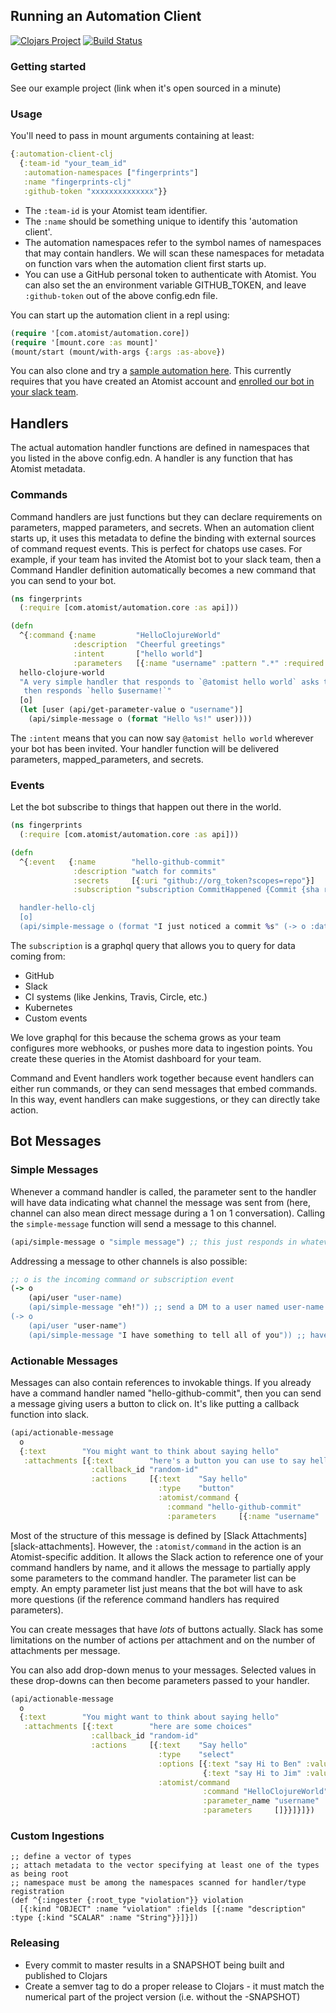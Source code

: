 ## Running an Automation Client

[![Clojars Project](https://img.shields.io/clojars/v/com.atomist/automation-client-clj.svg)](https://clojars.org/com.atomist/automation-client-clj)
[![Build Status](https://travis-ci.org/atomisthq/automation-client-clj.svg?branch=master)](https://travis-ci.org/atomisthq/automation-client-clj)
### Getting started

See our example project (link when it's open sourced in a minute)

### Usage

You'll need to pass in mount arguments containing at least:

```clj
{:automation-client-clj 
  {:team-id "your_team_id"
   :automation-namespaces ["fingerprints"]
   :name "fingerprints-clj"
   :github-token "xxxxxxxxxxxxxx"}}
```

* The `:team-id` is your Atomist team identifier.
* The `:name` should be something unique to identify this 'automation client'.
* The automation namespaces refer to the symbol names of namespaces that may contain handlers.  We will scan these
  namespaces for metadata on function vars when the automation client first starts up.
* You can use a GitHub personal token to authenticate with Atomist.  You can also set the an environment variable
  GITHUB_TOKEN, and leave `:github-token` out of the above config.edn file.

You can start up the automation client in a repl using:

```clj
(require '[com.atomist/automation.core])
(require '[mount.core :as mount]'
(mount/start (mount/with-args {:args :as-above})
```

You can also clone and try a [sample automation here][sample].  This currently requires that you have created
an Atomist account and [enrolled our bot in your slack team][enroll-docs].

[sample]: https://github.com/atomisthq/clj-fingerprint-automation
[enroll-docs]: https://docs.atomist.com/user/

## Handlers

The actual automation handler functions are defined in namespaces that you listed in the above config.edn.  A handler is any
function that has Atomist metadata.

### Commands

Command handlers are just functions but they can declare requirements on parameters, mapped parameters, and secrets.
When an automation client starts up, it uses this metadata to define the binding with external sources of command
request events.  This is perfect for chatops use cases.  For example, if your team has invited the Atomist bot
to your slack team, then a Command Handler definition automatically becomes a new command that you can send to your
bot.

```clj
(ns fingerprints
  (:require [com.atomist/automation.core :as api]))

(defn
  ^{:command {:name         "HelloClojureWorld"
              :description  "Cheerful greetings"
              :intent       ["hello world"]
              :parameters   [{:name "username" :pattern ".*" :required true}]}}
  hello-clojure-world
  "A very simple handler that responds to `@atomist hello world` asks the user in a thread for a username
   then responds `hello $username!`"
  [o]
  (let [user (api/get-parameter-value o "username")]
    (api/simple-message o (format "Hello %s!" user))))
```

The `:intent` means that you can now say `@atomist hello world` wherever your bot has been invited.  Your handler
function will be delivered parameters, mapped_parameters, and secrets.

### Events

Let the bot subscribe to things that happen out there in the world.

```clj
(ns fingerprints
  (:require [com.atomist/automation.core :as api]))

(defn
  ^{:event   {:name        "hello-github-commit"
              :description "watch for commits"
              :secrets     [{:uri "github://org_token?scopes=repo"}]
              :subscription "subscription CommitHappened {Commit {sha repo {name org {owner ownerType}}}}}}

  handler-hello-clj
  [o]
  (api/simple-message o (format "I just noticed a commit %s" (-> o :data :Commit first :sha)))
```

The `subscription` is a graphql query that allows you to query for data coming from:

* GitHub
* Slack
* CI systems (like Jenkins, Travis, Circle, etc.)
* Kubernetes
* Custom events

We love graphql for this because the schema grows as your team configures more webhooks, or pushes more data to
ingestion points.  You create these queries in the Atomist dashboard for your team.

Command and Event handlers work together because event handlers can either run commands, or they can send messages
that embed commands.  In this way, event handlers can make suggestions, or they can directly take action.

## Bot Messages

### Simple Messages

Whenever a command handler is called, the parameter sent to the handler will have data indicating what channel the
message was sent from (here, channel can also mean direct message during a 1 on 1 conversation).  Calling the
`simple-message` function will send a message to this channel.

```clj
(api/simple-message o "simple message") ;; this just responds in whatever channel the message came from
```

Addressing a message to other channels is also possible:

```clj
;; o is the incoming command or subscription event
(-> o
    (api/user "user-name)
    (api/simple-message "eh!")) ;; send a DM to a user named user-name
(-> o
    (api/user "user-name")
    (api/simple-message "I have something to tell all of you")) ;; have the bot send a message to a channel
```

### Actionable Messages

Messages can also contain references to invokable things.  If you already have a command handler named
"hello-github-commit", then you can send a message giving users a button to click on.  It's like putting
a callback function into slack.

```clj
(api/actionable-message
  o
  {:text        "You might want to think about saying hello"
   :attachments [{:text        "here's a button you can use to say hello"
                  :callback_id "random-id"
                  :actions     [{:text    "Say hello"
                                 :type    "button"
                                 :atomist/command {
                                   :command "hello-github-commit"
                                   :parameters     [{:name "username" :value "Ben"}]}}]}]})
```

Most of the structure of this message is defined by [Slack Attachments][slack-attachments].  However, the `:atomist/command` in
the action is an Atomist-specific addition.  It allows the Slack action to reference one of your command handlers by name, and
it allows the message to partially apply some parameters to the command handler.  The parameter list can be empty.
An empty parameter list just means that the bot will have to ask more questions (if the reference command handlers has
required parameters).

[slack-messages]: "https://api.slack.com/docs/message-attachments"

You can create messages that have _lots_ of buttons actually.  Slack has some limitations on the number of actions per
attachment and on the number of attachments per message.

You can also add drop-down menus to your messages.  Selected values in these drop-downs can then become parameters
passed to your handler.

```clj
(api/actionable-message
  o
  {:text        "You might want to think about saying hello"
   :attachments [{:text        "here are some choices"
                  :callback_id "random-id"
                  :actions     [{:text    "Say hello"
                                 :type    "select"
                                 :options [{:text "say Hi to Ben" :value "Ben"}
                                           {:text "say Hi to Jim" :value "Jim"}]
                                 :atomist/command
                                           :command "HelloClojureWorld"
                                           :parameter_name "username"
                                           :parameters     []}}]}]})
```

### Custom Ingestions

```
;; define a vector of types
;; attach metadata to the vector specifying at least one of the types as being root
;; namespace must be among the namespaces scanned for handler/type registration
(def ^{:ingester {:root_type "violation"}} violation
  [{:kind "OBJECT" :name "violation" :fields [{:name "description" :type {:kind "SCALAR" :name "String"}}]}])
```

### Releasing

- Every commit to master results in a SNAPSHOT being built and published to Clojars
- Create a semver tag to do a proper release to Clojars - it must match the numerical part of the project version
(i.e. without the -SNAPSHOT)
